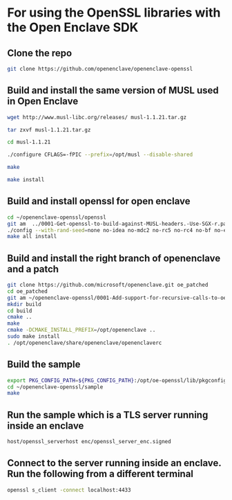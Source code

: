 # For using the OpenSSL libraries with the Open Enclave SDK
## Clone the repo
```bash
git clone https://github.com/openenclave/openenclave-openssl
```

## Build and install the same version of MUSL used in Open Enclave
```bash
wget http://www.musl-libc.org/releases/ musl-1.1.21.tar.gz

tar zxvf musl-1.1.21.tar.gz

cd musl-1.1.21

./configure CFLAGS=-fPIC --prefix=/opt/musl --disable-shared

make

make install
```
## Build and install openssl for open enclave

```bash
cd ~/openenclave-openssl/openssl
git am  ../0001-Get-openssl-to-build-against-MUSL-headers.-Use-SGX-r.patch
./config --with-rand-seed=none no-idea no-mdc2 no-rc5 no-rc4 no-bf no-ec2m no-camellia no-cast no-srp no-hw no-dso no-shared no-ssl3 no-md2 no-md4 no-afalgeng -D_FORTIFY_SOURCE=2 -DGETPID_IS_MEANINGLESS --prefix=/opt/oe-openssl CC=/opt/musl/bin/musl-gcc
make all install
```

## Build and install the right branch of openenclave and a patch
```bash
git clone https://github.com/microsoft/openenclave.git oe_patched
cd oe_patched
git am ~/openenclave-openssl/0001-Add-support-for-recursive-calls-to-oe_once-pthread_o.patch #Apply a patch to allow a recursive lock
mkdir build
cd build
cmake ..
make
cmake -DCMAKE_INSTALL_PREFIX=/opt/openenclave ..
sudo make install
. /opt/openenclave/share/openenclave/openenclaverc
```

## Build the sample
```bash
export PKG_CONFIG_PATH=${PKG_CONFIG_PATH}:/opt/oe-openssl/lib/pkgconfig
cd ~/openenclave-openssl/sample
make
```

## Run the sample which is a TLS server running inside an enclave
```bash
host/openssl_serverhost enc/openssl_server_enc.signed
```

## Connect to the server running inside an enclave. Run the following from a different terminal
```bash
openssl s_client -connect localhost:4433
```


